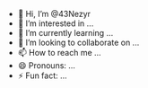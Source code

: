 - 👋 Hi, I’m @43Nezyr
- 👀 I’m interested in ...
- 🌱 I’m currently learning ...
- 💞️ I’m looking to collaborate on ...
- 📫 How to reach me ...
- 😄 Pronouns: ...
- ⚡ Fun fact: ...

<!---
43Nezyr/43Nezyr is a ✨ special ✨ repository because its `README.md` (this file) appears on your GitHub profile.
You can click the Preview link to take a look at your changes.
--->
